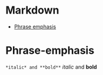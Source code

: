 # Markdown
* [Phrase emphasis](#Phrase-emphasis)


# Phrase-emphasis
`*italic* and **bold**`
*italic* and **bold**
